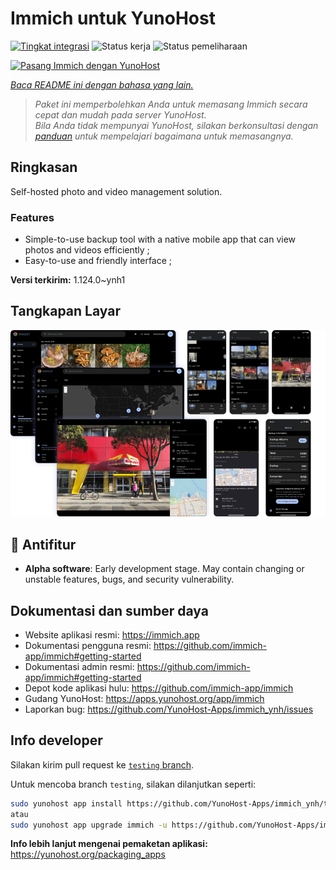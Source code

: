 <!--
N.B.: README ini dibuat secara otomatis oleh <https://github.com/YunoHost/apps/tree/master/tools/readme_generator>
Ini TIDAK boleh diedit dengan tangan.
-->

# Immich untuk YunoHost

[![Tingkat integrasi](https://apps.yunohost.org/badge/integration/immich)](https://ci-apps.yunohost.org/ci/apps/immich/)
![Status kerja](https://apps.yunohost.org/badge/state/immich)
![Status pemeliharaan](https://apps.yunohost.org/badge/maintained/immich)

[![Pasang Immich dengan YunoHost](https://install-app.yunohost.org/install-with-yunohost.svg)](https://install-app.yunohost.org/?app=immich)

*[Baca README ini dengan bahasa yang lain.](./ALL_README.md)*

> *Paket ini memperbolehkan Anda untuk memasang Immich secara cepat dan mudah pada server YunoHost.*  
> *Bila Anda tidak mempunyai YunoHost, silakan berkonsultasi dengan [panduan](https://yunohost.org/install) untuk mempelajari bagaimana untuk memasangnya.*

## Ringkasan

Self-hosted photo and video management solution.

### Features

- Simple-to-use backup tool with a native mobile app that can view photos and videos efficiently ;
- Easy-to-use and friendly interface ;


**Versi terkirim:** 1.124.0~ynh1

## Tangkapan Layar

![Tangkapan Layar pada Immich](./doc/screenshots/immich-screenshots.png)

## :red_circle: Antifitur

- **Alpha software**: Early development stage. May contain changing or unstable features, bugs, and security vulnerability.

## Dokumentasi dan sumber daya

- Website aplikasi resmi: <https://immich.app>
- Dokumentasi pengguna resmi: <https://github.com/immich-app/immich#getting-started>
- Dokumentasi admin resmi: <https://github.com/immich-app/immich#getting-started>
- Depot kode aplikasi hulu: <https://github.com/immich-app/immich>
- Gudang YunoHost: <https://apps.yunohost.org/app/immich>
- Laporkan bug: <https://github.com/YunoHost-Apps/immich_ynh/issues>

## Info developer

Silakan kirim pull request ke [`testing` branch](https://github.com/YunoHost-Apps/immich_ynh/tree/testing).

Untuk mencoba branch `testing`, silakan dilanjutkan seperti:

```bash
sudo yunohost app install https://github.com/YunoHost-Apps/immich_ynh/tree/testing --debug
atau
sudo yunohost app upgrade immich -u https://github.com/YunoHost-Apps/immich_ynh/tree/testing --debug
```

**Info lebih lanjut mengenai pemaketan aplikasi:** <https://yunohost.org/packaging_apps>
